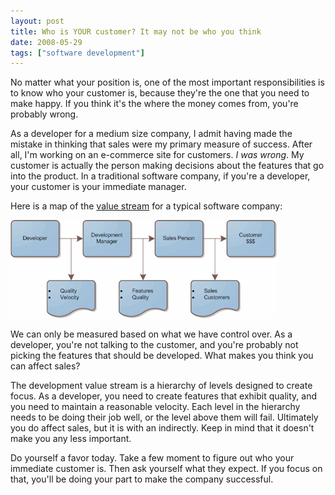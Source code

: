```yaml
---
layout: post
title: Who is YOUR customer? It may not be who you think
date: 2008-05-29
tags: ["software development"]
---
```


No matter what your position is, one of the most important responsibilities is to know who your customer is, because they're the one that you need to make happy. If you think it's the where the money comes from, you're probably wrong.

As a developer for a medium size company, I admit having made the mistake in thinking that sales were my primary measure of success. After all, I'm working on an e-commerce site for customers. _I was wrong_. My customer is actually the person making decisions about the features that go into the product. In a traditional software company, if you're a developer, your customer is your immediate manager.

Here is a map of the [value stream](http://en.wikipedia.org/wiki/Value_Stream_Mapping) for a typical software company:

![Who is your customer?](who-is-your-customer.gif)

We can only be measured based on what we have control over. As a developer, you're not talking to the customer, and you're probably not picking the features that should be developed. What makes you think you can affect sales?

The development value stream is a hierarchy of levels designed to create focus. As a developer, you need to create features that exhibit quality, and you need to maintain a reasonable velocity. Each level in the hierarchy needs to be doing their job well, or the level above them will fail. Ultimately you do affect sales, but it is with an indirectly. Keep in mind that it doesn't make you any less important.

Do yourself a favor today. Take a few moment to figure out who your immediate customer is. Then ask yourself what they expect. If you focus on that, you'll be doing your part to make the company successful.
